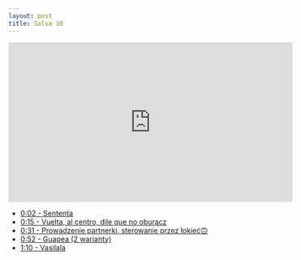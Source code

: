 ```yaml
---
layout: post
title: Salsa 10
---
```


<iframe id="zajecia10" width="560" height="315" src="http
s://www.youtube.com/embed/TpzjsuI57sg?enablejsapi=1&origin=https://mnocon.github.io" frameborder="0" enablejsapi="1" allowfullscreen></iframe>

<ul>

<li><a href="#" onclick="playerSeekTo('zajecia10', 2); return false;">0:02 - Sententa</a>  </li>
<li><a href="#" onclick="playerSeekTo('zajecia10', 15); return false;">0:15 - Vuelta, al centro, dile que no oburącz</a>  </li>
<li><a href="#" onclick="playerSeekTo('zajecia10', 31); return false;">0:31 - Prowadzenie partnerki, sterowanie przez łokieć🙃</a>  </li>
<li><a href="#" onclick="playerSeekTo('zajecia10', 52); return false;">0:52 - Guapea (2 warianty)</a>  </li>
<li><a href="#" onclick="playerSeekTo('zajecia10', 70); return false;">1:10 - Vasilala</a>  </li>


</ul>
